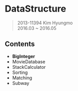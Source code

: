 DataStructure
===
> 2013-11394 Kim Hyungmo  
> 2016.03 ~ 2016.05

## Contents
* **BigInteger**
* MovieDatabase
* StackCalculator
* Sorting
* Matching
* Subway
